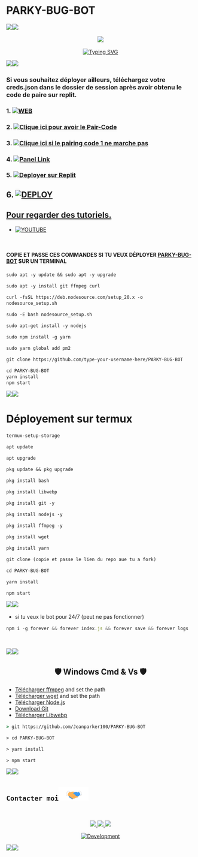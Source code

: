 # PARKY-BUG-BOT
   <a><img src='https://i.imgur.com/LyHic3i.gif'/></a><a><img src='https://i.imgur.com/LyHic3i.gif'/></a>
<p align="center">
<img src="https://telegra.ph/file/c2df376f2abfeca80373f.jpg"/> 
<p align="center">
  <a href="https://git.io/typing-svg"><img src="https://readme-typing-svg.demolab.com?font=EB+Garamond&weight=800&size=28&duration=4000&pause=1000&random=false&width=435&lines=+PARKY-BUG-BOT;WHATSAPP+CRASH+x+BUG+BOT;DEVELOPPER+PAR+JEAN+PARKER." alt="Typing SVG" /></a>
</p>
<a><img src='https://i.imgur.com/LyHic3i.gif'/></a><a><img src='https://i.imgur.com/LyHic3i.gif'/></a>

### Si vous souhaitez déployer ailleurs, téléchargez votre creds.json dans le dossier de session après avoir obtenu le code de paire sur replit.

### 1. <a href="https://github.com/Jeanparker100/PARKY-BUG-BOT/fork"><img title="WEB" src="https://img.shields.io/badge/FORK PARKY-WEB?color=black&style=for-the-badge&logo=stackshare"></a>
### 2. <a href="https://parky-web-1.onrender.com"><img src="https://img.shields.io/badge/PAIR_CODE-green" alt="Clique ici pour avoir le Pair-Code" width="90"></a>
### 3. <a href="https://replit.com/@parjjean/Parky-pair-code"><img src="https://img.shields.io/badge/PAIR_CODE-orange" alt="Clique ici si le pairing code 1 ne marche pas" width="90"></a>
### 4. <a href='https://solarhosting.cc/' target="_blank"><img alt='Panel Link' src='https://img.shields.io/badge/-HOSTING%20PANEL-blue?style=for-the-badge&logo=Cloudflare&logoColor=white'/></a>
### 5. <a href='https://replit.com/@parjjean/PARKY-BUG-BOT' target="_blank"><img alt='Deployer sur Replit' src='https://img.shields.io/badge/-DEPLOYER SUR REPLIT-orange?style=for-the-badge&logo=replit&logoColor=white'/></a>
## 6. <a href='https://dashboard.render.com/template=https://github.com/Jeanparker100/PARKY-WEB' target="_blank"><img alt='DEPLOY' src='https://img.shields.io/badge/-DEPLOYER SUR RENDER-black?style=for-the-badge&logo=render&logoColor=white'/>
## Pour regarder des tutoriels.
* [![YOUTUBE](https://img.shields.io/badge/COMMENT-DEPLOYER-red?style=for-the-badge&logo=youtube&logoColor=white)](https://www.youtube.com/@Jean-Parker-tech)


</br>

#### COPIE ET PASSE CES COMMANDES SI TU VEUX DÉPLOYER  [PARKY-BUG-BOT](https://github.com/Jeanparker100/PARKY-BUG-BOT) SUR UN TERMINAL 
```
sudo apt -y update && sudo apt -y upgrade
```
```
sudo apt -y install git ffmpeg curl
```
```
curl -fsSL https://deb.nodesource.com/setup_20.x -o nodesource_setup.sh
```
```
sudo -E bash nodesource_setup.sh
```
```
sudo apt-get install -y nodejs
```
```
sudo npm install -g yarn
```
```
sudo yarn global add pm2
```
```
git clone https://github.com/type-your-username-here/PARKY-BUG-BOT
```
```
cd PARKY-BUG-BOT 
yarn install 
npm start
```
 

<a><img src='https://i.imgur.com/LyHic3i.gif'/></a><a><img src='https://i.imgur.com/LyHic3i.gif'/></a>
# Déployement sur termux
```
termux-setup-storage
```
```
apt update
```
```
apt upgrade
```
```
pkg update && pkg upgrade
```
```
pkg install bash
```
```
pkg install libwebp
```
```
pkg install git -y
```
```
pkg install nodejs -y
```
```
pkg install ffmpeg -y 
```
```
pkg install wget
```
```
pkg install yarn
```
```
git clone (copie et passe le lien du repo aue tu a fork) 
```
```
cd PARKY-BUG-BOT
```
```
yarn install
```
```
npm start
```
<a><img src='https://i.imgur.com/LyHic3i.gif'/></a><a><img src='https://i.imgur.com/LyHic3i.gif'/></a>
- si tu veux le bot pour  24/7 (peut ne pas fonctionner) 
```js
npm i -g forever && forever index.js && forever save && forever logs
```
<br>

<a><img src='https://i.imgur.com/LyHic3i.gif'/></a><a><img src='https://i.imgur.com/LyHic3i.gif'/></a>
<br>
<h2 align="center"> 🛡️ Windows Cmd & Vs 🛡️ </h2>

- [Télécharger ffmpeg](https://ffmpeg.org/download.html#build-windows) and set the path
- [Télécharger wget](https://eternallybored.org/misc/wget/releases/) and set the path
- [Télécharger Node.js](https://nodejs.org/en/download/)
- [Download Git](https://git-scm.com/downloads)
- [Télécharger Libwebp](https://developers.google.com/speed/webp/download)

```cmd
> git https://github.com/Jeanparker100/PARKY-BUG-BOT
```
```
> cd PARKY-BUG-BOT
```
```
> yarn install
```
```
> npm start
```
<a><img src='https://i.imgur.com/LyHic3i.gif'/></a><a><img src='https://i.imgur.com/LyHic3i.gif'/></a>

## ```Contacter moi```<img src="https://github.com/0xAbdulKhalid/0xAbdulKhalid/raw/main/assets/mdImages/handshake.gif" width ="80"></h1> 
 <br> 
<p align="center">
<a href="https://wa.me/22898133388"><img src="https://img.shields.io/badge/Contact Parker-25D366?style=for-the-badge&logo=whatsapp&logoColor=white" />
<a href="https://whatsapp.com/channel/0029VagLiHaEVccM6o6Sqc45"><img src="https://img.shields.io/badge/Join Official Channel-25D366?style=for-the-badge&logo=whatsapp&logoColor=white" />
<a href="https://www.youtube.com/@Jean-Parker-tech"><img src="https://img.shields.io/badge/Subscribe-ff0000?style=for-the-badge&logo=youtube&logoColor=ff000000&link=https://www.youtube.com/@Jean-Parker-tech" /><br>
<p align="center">
<img alt="Development" width="250" src="https://media2.giphy.com/media/W9tBvzTXkQopi/giphy.gif?cid=6c09b952xu6syi1fyqfyc04wcfk0qvqe8fd7sop136zxfjyn&ep=v1_internal_gif_by_id&rid=giphy.gif&ct=g" /> </p>
<a><img src='https://i.imgur.com/LyHic3i.gif'/></a><a><img src='https://i.imgur.com/LyHic3i.gif'/></a>

 
